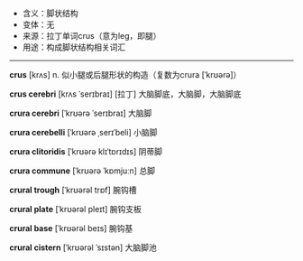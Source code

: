 - <span class="definition">含义：脚状结构</span>
- <span class="definition">变体：无</span>
- <span class="definition">来源：拉丁单词crus（意为leg，即腿）</span>
- <span class="definition">用途：构成脚状结构相关词汇</span>

---

<span class="vocabulary">**crus**</span> [krʌs] n. 似小腿或后腿形状的构造（复数为crura [ˈkrʊərə]）

<span class="vocabulary">**crus cerebri**</span> [krʌs ˈserɪbraɪ] [拉丁] 大脑脚底，大脑脚，大脑脚底

<span class="vocabulary">**crura cerebri**</span> [ˈkrʊərə ˈserɪbraɪ] 大脑脚

<span class="vocabulary">**crura cerebelli**</span> [ˈkrʊərə ˌserɪˈbeli] 小脑脚

<span class="vocabulary">**crura clitoridis**</span> [ˈkrʊərə klɪˈtɒrɪdɪs] 阴蒂脚

<span class="vocabulary">**crura commune**</span> [ˈkrʊərə ˈkɒmjuːn] 总脚

<span class="vocabulary">**crural trough**</span> [ˈkrʊərəl trɒf] 腕钩槽

<span class="vocabulary">**crural plate**</span> [ˈkrʊərəl pleɪt] 腕钩支板

<span class="vocabulary">**crural base**</span> [ˈkrʊərəl beɪs] 腕钩基

<span class="vocabulary">**crural cistern**</span> [ˈkrʊərəl ˈsɪstən] 大脑脚池






